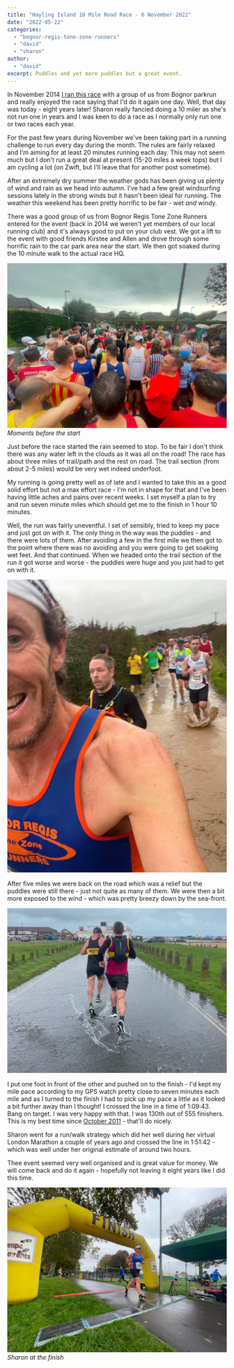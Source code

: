 ```yaml
---
title: "Hayling Island 10 Mile Road Race - 6 November 2022"
date: "2022-05-22"
categories: 
  - "bognor-regis-tone-zone-runners"
  - "david"
  - "sharon"
author: 
  - "david"
excerpt: Puddles and yet more puddles but a great event.
---
```


In November 2014 [I ran this race](/2014/11/hayling-island-10-mile-road-race-30-november-2014) with a group of us from Bognor parkrun and really enjoyed the race saying that I'd do it again one day.  Well, that day was today - eight years later!  Sharon really fancied doing a 10 miler as she's not run one in years and I was keen to do a race as I normally only run one or two races each year.

For the past few years during November we've been taking part in a running challenge to run every day during the month.  The rules are fairly relaxed and I'm aiming for at least 20 minutes running each day.  This may not seem much but I don't run a great deal at present (15-20 miles a week tops) but I am cycling a lot (on Zwift, but I'll leave that for another post sometime).

After an extremely dry summer the weather gods has been giving us plenty of wind and rain as we head into autumn.  I've had a few great windsurfing sessions lately in the strong winds but it hasn't been ideal for running.  The weather this weekend has been pretty horrific to be fair - wet *and* windy.

There was a good group of us from Bognor Regis Tone Zone Runners entered for the event (back in 2014 we weren't yet members of our local running club) and it's always good to put on your club vest.  We got a lift to the event with good friends Kirstee and Allen and drove through some horrific rain to the car park area near the start.  We then got soaked during the 10 minute walk to the actual race HQ.

![Moments before the start](/images/2022/2022-11-06-hayling-10-start.jpg) 
*Moments before the start*

Just before the race started the rain seemed to stop.  To be fair I don't think there was any water left in the clouds as it was all on the road!  The race has about three miles of trail/path and the rest on road.  The trail section (from about 2-5 miles) would be very wet indeed underfoot.

My running is going pretty well as of late and I wanted to take this as a good solid effort but not a max effort race - I'm not in shape for that and I've been having little aches and pains over recent weeks.  I set myself a plan to try and run seven minute miles which should get me to the finish in 1 hour 10 minutes.

Well, the run was fairly uneventful.  I set of sensibly, tried to keep my pace and just got on with it.  The only thing in the way was the puddles - and there were lots of them.  After avoiding a few in the first mile we then got to the point where there was no avoiding and you were going to get soaking wet feet.  And that continued.  When we headed onto the trail section of the run it got worse and worse - the puddles were huge and you just had to get on with it.

![Trail puddles](/images/2022/2022-11-06-hayling-10-trail.jpg) 

After five miles we were back on the road which was a relief but the puddles were still there - just not quite as many of them.  We were then a bit more exposed to the wind - which was pretty breezy down by the sea-front.

![Road puddles](/images/2022/2022-11-06-hayling-10-road.jpg) 

I put one foot in front of the other and pushed on to the finish - I'd kept my mile pace according to my GPS watch pretty close to seven minutes each mile and as I turned to the finish I had to pick up my pace a little as it looked a bit further away than I thought!  I crossed the line in a time of 1:09:43.  Bang on target.  I was very happy with that.  I was 130th out of 555 finishers.  This is my best time since [October 2011](/2011/10/cabbage-patch-10-16-october-2011/) - that'll do nicely.

Sharon went for a run/walk strategy which did her well during her virtual London Marathon a couple of years ago and crossed the line in 1:51:42 - which was well under her original estimate of around two hours.

Thee event seemed very well organised and is great value for money.  We will come back and do it again - hopefully not leaving it eight years like I did this time.

![Sharon at the finish](/images/2022/2022-11-06-hayling-10-sharon-finish.jpg) 
*Sharon at the finish*

